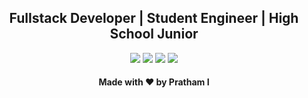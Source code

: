 <h2 align="center">Fullstack Developer | Student Engineer | High School Junior</h2>

<p align="center">
  <a href= "/" target="_blank"><img src="https://img.icons8.com/dotty/80/000000/globe.png"/></a>
  <a href= "https://github.com/prathami1?tab=repositories" target="_blank"><img src="https://img.icons8.com/dotty/80/000000/github.png"/></a>
  <a href= "https://instagram.com/prathami1" target="_blank"><img src="https://img.icons8.com/dotty/80/000000/instagram-new.png"/></a>
  <a href="mailto:pminr@outlook.com?subject=Github Contact" target="_blank"><img src="https://img.icons8.com/dotty/80/000000/filled-sent.png"/></a>
</p>

<h4 align="center">Made with ❤️ by Pratham I</h4>
